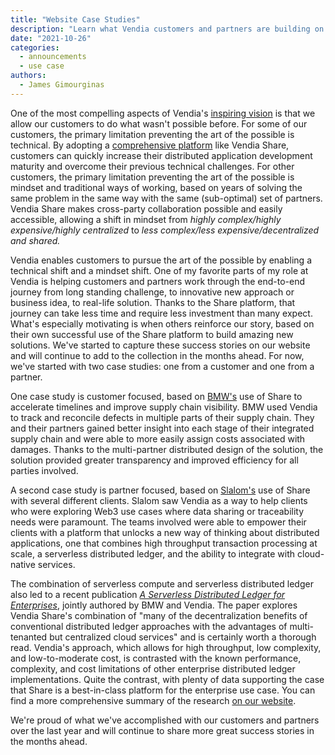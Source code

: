 ```yaml
---
title: "Website Case Studies"
description: "Learn what Vendia customers and partners are building on the Share platform"
date: "2021-10-26"
categories:
  - announcements
  - use case
authors:
  - James Gimourginas
---
```


One of the most compelling aspects of Vendia's [inspiring vision](https://www.vendia.net/blog/vendias-inspiring-vision) is that we allow our customers to do what wasn't possible before.  For some of our customers, the primary limitation preventing the art of the possible is technical.  By adopting a [comprehensive platform](https://www.vendia.net/blog/distributed-application-maturity-model) like Vendia Share, customers can quickly increase their distributed application development maturity and overcome their previous technical challenges.  For other customers, the primary limitation preventing the art of the possible is mindset and traditional ways of working, based on years of solving the same problem in the same way with the same (sub-optimal) set of partners.  Vendia Share makes cross-party collaboration possible and easily accessible, allowing a shift in mindset from _highly complex/highly expensive/highly centralized_ to _less complex/less expensive/decentralized and shared._

Vendia enables customers to pursue the art of the possible by enabling a technical shift and a mindset shift.  One of my favorite parts of my role at Vendia is helping customers and partners work through the end-to-end journey from long standing challenge, to innovative new approach or business idea, to real-life solution.  Thanks to the Share platform, that journey can take less time and require less investment than many expect.  What's especially motivating  is when others reinforce our story, based on their own successful use of the Share platform to build amazing new solutions.  We've started to capture these success stories on our website and will continue to add to the collection in the months ahead.  For now, we've started with two case studies: one from a customer and one from a partner.

One case study is customer focused, based on [BMW's](https://www.vendia.net/bmw-case-study) use of Share to accelerate timelines and improve supply chain visibility.  BMW used Vendia to track and reconcile defects in multiple parts of their supply chain. They and their partners gained better insight into each stage of their integrated supply chain and were able to more easily assign costs associated with damages. Thanks to the multi-partner distributed design of the solution, the solution provided greater transparency and improved efficiency for all parties involved.

A second case study is partner focused, based on [Slalom's](https://www.vendia.net/slalom-case-study) use of Share with several different clients. Slalom saw Vendia as a way to help clients who were exploring Web3 use cases where data sharing or traceability needs were paramount.  The teams involved were able to empower their clients with a platform that unlocks a new way of thinking about distributed applications, one that combines high throughput transaction processing at scale, a serverless distributed ledger, and the ability to integrate with cloud-native services.

The combination of serverless compute and serverless distributed ledger also led to a recent publication _[A Serverless Distributed Ledger for Enterprises](https://arxiv.org/pdf/2110.09221v1.pdf)_, jointly authored by BMW and Vendia.  The paper explores Vendia Share's combination of "many of the decentralization benefits of conventional distributed ledger approaches with the advantages of multi-tenanted but centralized cloud services" and is certainly worth a thorough read.  Vendia's approach, which allows for high throughput, low complexity, and low-to-moderate cost, is contrasted with the known performance, complexity, and cost limitations of other enterprise distributed ledger implementations.  Quite the contrast, with plenty of data supporting the case that Share is a best-in-class platform for the enterprise use case. You can find a more comprehensive summary of the research [on our website](https://www.vendia.net/blog/serverless-distributed-ledger-for-enterprises).

We're proud of what we've accomplished with our customers and partners over the last year and will continue to share more great success stories in the months ahead.